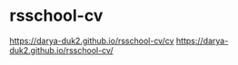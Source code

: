 # rsschool-cv
https://darya-duk2.github.io/rsschool-cv/cv
https://darya-duk2.github.io/rsschool-cv/
